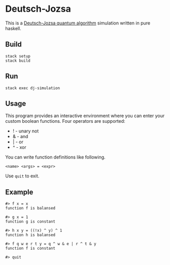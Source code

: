 # Deutsch-Jozsa

This is a [Deutsch-Jozsa quantum algorithm](https://en.wikipedia.org/wiki/Deutsch–Jozsa_algorithm)
simulation written in pure haskell.

## Build

```shell script
stack setup
stack build
```

## Run

```shell script
stack exec dj-simulation
```

## Usage

This program provides an interactive environment where you can enter your custom
boolean functions. Four operators are supported:

* ! - unary not
* & - and
* | - or
* ^ - xor

You can write function definitions like following.
```
<name> <args> = <expr>
```

Use `quit` to exit.

## Example

```
#> f x = x
function f is balansed

#> g x = 1
function g is constant

#> h x y = ((!x) ^ y) ^ 1
function h is balansed

#> f q w e r t y = q ^ w & e | r ^ t & y
function f is constant

#> quit
```
